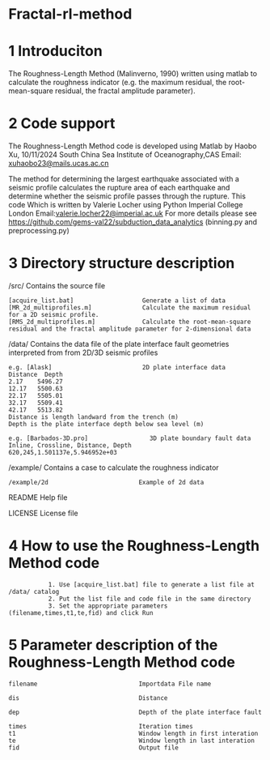 # Fractal-rl-method

# 1 Introduciton
The Roughness-Length Method (Malinverno, 1990)  written using matlab to calculate 
the roughness indicator (e.g. the maximum residual, the root-mean-square residual,
the fractal amplitude parameter). 

# 2 Code support
The Roughness-Length Method code is developed using Matlab by Haobo Xu, 10/11/2024
South China Sea Institute of Oceanography,CAS
Email: xuhaobo23@mails.ucas.ac.cn

The method for determining the largest earthquake associated with a seismic profile calculates the rupture area of each earthquake and determine whether the seismic profile passes through the rupture. This code Which is written by Valerie Locher using Python
Imperial College London
Email:valerie.locher22@imperial.ac.uk
For more details please see https://github.com/gems-val22/subduction_data_analytics (binning.py and preprocessing.py)

# 3 Directory structure description

/src/  Contains the source file
    
    [acquire_list.bat]                   Generate a list of data
    [MR_2d_multiprofiles.m]              Calculate the maximum residual for a 2D seismic profile.
    [RMS_2d_multiprofiles.m]             Calculate the root-mean-square residual and the fractal amplitude parameter for 2-dimensional data
    

/data/  Contains the data file of the plate interface fault geometries interpreted from from 2D/3D seismic profiles

    e.g. [Alask]                         2D plate interface data       
    Distance  Depth
    2.17    5496.27 
    12.17   5500.63 
    22.17   5505.01 
    32.17   5509.41 
    42.17   5513.82 
    Distance is length landward from the trench (m)
    Depth is the plate interface depth below sea level (m)

    e.g. [Barbados-3D.pro]                 3D plate boundary fault data 
    Inline, Crossline, Distance, Depth
    620,245,1.501137e,5.946952e+03 

/example/                               Contains a case to calculate the roughness indicator
    
    /example/2d                         Example of 2d data
   
README                                  Help file

LICENSE                                 License file

#   4  How to use the Roughness-Length Method code
    
               1. Use [acquire_list.bat] file to generate a list file at /data/ catalog
               2. Put the list file and code file in the same directory
               3. Set the appropriate parameters  (filename,times,t1,te,fid) and click Run
    
   

#   5  Parameter description of the Roughness-Length Method code

    filename                            Importdata File name
   
    dis                                 Distance 

    dep                                 Depth of the plate interface fault

    times                               Iteration times
    t1                                  Window length in first interation
    te                                  Window length in last interation
    fid                                 Output file
